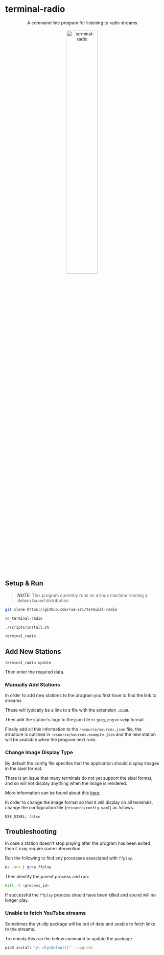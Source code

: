 # terminal-radio

<div align="center">
  <div>
    A command line program for listening to radio streams
    </div>
  <br/>
  <div>
<img src="https://github.com/user-attachments/assets/ca77fffc-ccf9-485d-bc17-9c0d7210f584" alt=terminal-radio logo" width="45%" />
    </div>
</div>

## Setup & Run

> **_NOTE:_** This program currently runs on a linux machine running a debian based distribution

```bash
git clone https://github.com/rua-iri/terminal-radio

cd terminal-radio

./scripts/install.sh

terminal_radio
```

## Add New Stations

```
terminal_radio update
```

Then enter the required data.

### Manually Add Stations

In order to add new stations to the program you first have to find the link to streams.

These will typically be a link to a file with the extension `.m3u8`.

Then add the station's logo to the json file in `jpeg`, `png` or `webp` format.

Finally add all this information to the `resource/sources.json` file, the structure is outlined in `resource/sources.example.json` and the new station will be available when the program next runs.

### Change Image Display Type

By default the config file specifes that the application should display images in the sixel format.

There is an issue that many terminals do not yet support the sixel format, and so will not display anything when the image is rendered.

More information can be found about this [here](https://www.arewesixelyet.com/).

In order to change the image format so that it will display on all terminals, change the configuration file (`resource/config.yaml`) as follows.

```
USE_SIXEL: false
```

## Troubleshooting

In case a station doesn't stop playing after the program has been exited then it may require some intervention.

Run the following to find any processes associated with `ffplay`.

```bash
ps -aux | grep ffplay
```

Then identify the parent process and run:

```bash
kill -9 <process_id>
```

If successful the `ffplay` process should have been killed and sound will no longer play.

### Unable to fetch YouTube streams

Sometimes the yt-dlp package will be out of date and unable to fetch links to the streams.

To remedy this run the below command to update the package.

```bash
pip3 install "yt-dlp[default]" --upgrade
```
